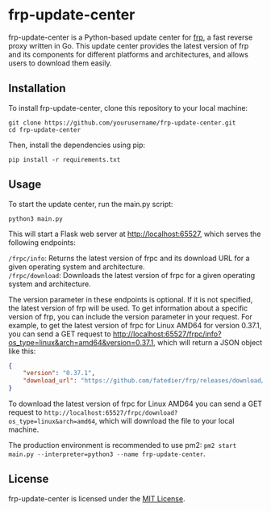 # frp-update-center

frp-update-center is a Python-based update center for [frp](https://github.com/fatedier/frp), a fast reverse proxy written in Go. This update center provides the latest version of frp and its components for different platforms and architectures, and allows users to download them easily.

## Installation

To install frp-update-center, clone this repository to your local machine:

```shell
git clone https://github.com/yourusername/frp-update-center.git
cd frp-update-center
```

Then, install the dependencies using pip:

```
pip install -r requirements.txt
```

## Usage

To start the update center, run the main.py script:

```
python3 main.py
```

This will start a Flask web server at <http://localhost:65527>, which serves the following endpoints:

`/frpc/info`: Returns the latest version of frpc and its download URL for a given operating system and architecture.  
`/frpc/download`: Downloads the latest version of frpc for a given operating system and architecture.

The version parameter in these endpoints is optional. If it is not specified, the latest version of frp will be used. To get information about a specific version of frp, you can include the version parameter in your request. For example, to get the latest version of frpc for Linux AMD64 for version 0.37.1, you can send a GET request to <http://localhost:65527/frpc/info?os_type=linux&arch=amd64&version=0.37.1>, which will return a JSON object like this:

```json
{
    "version": "0.37.1",
    "download_url": "https://github.com/fatedier/frp/releases/download/v0.37.1/frpc_linux_amd64.tar.gz"
}
```

To download the latest version of frpc for Linux AMD64 you can send a GET request to `http://localhost:65527/frpc/download?os_type=linux&arch=amd64`, which will download the file to your local machine.

The production environment is recommended to use pm2: `pm2 start main.py --interpreter=python3 --name frp-update-center`.

## License

frp-update-center is licensed under the [MIT License](LICENSE).
